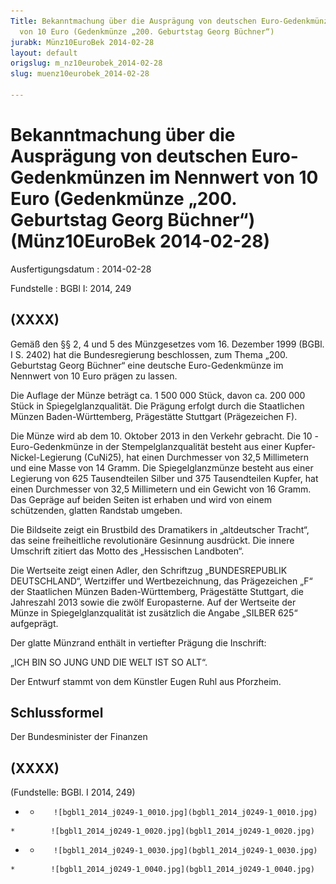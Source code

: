 ```yaml
---
Title: Bekanntmachung über die Ausprägung von deutschen Euro-Gedenkmünzen im Nennwert
  von 10 Euro (Gedenkmünze „200. Geburtstag Georg Büchner“)
jurabk: Münz10EuroBek 2014-02-28
layout: default
origslug: m_nz10eurobek_2014-02-28
slug: muenz10eurobek_2014-02-28

---
```


# Bekanntmachung über die Ausprägung von deutschen Euro-Gedenkmünzen im Nennwert von 10 Euro (Gedenkmünze „200. Geburtstag Georg Büchner“) (Münz10EuroBek 2014-02-28)

Ausfertigungsdatum
:   2014-02-28

Fundstelle
:   BGBl I: 2014, 249


## (XXXX)

Gemäß den §§ 2, 4 und 5 des Münzgesetzes vom 16. Dezember 1999 (BGBl.
I S. 2402) hat die Bundesregierung beschlossen, zum Thema „200.
Geburtstag Georg Büchner“ eine deutsche Euro-Gedenkmünze im Nennwert
von 10 Euro prägen zu lassen.

Die Auflage der Münze beträgt ca. 1 500 000 Stück, davon ca. 200 000
Stück in Spiegelglanzqualität. Die Prägung erfolgt durch die
Staatlichen Münzen Baden-Württemberg, Prägestätte Stuttgart
(Prägezeichen F).

Die Münze wird ab dem 10. Oktober 2013 in den Verkehr gebracht. Die 10
-Euro-Gedenkmünze in der Stempelglanzqualität besteht aus einer
Kupfer-Nickel-Legierung (CuNi25), hat einen Durchmesser von 32,5
Millimetern und eine Masse von 14 Gramm. Die Spiegelglanzmünze besteht
aus einer Legierung von 625 Tausendteilen Silber und 375 Tausendteilen
Kupfer, hat einen Durchmesser von 32,5 Millimetern und ein Gewicht von
16 Gramm. Das Gepräge auf beiden Seiten ist erhaben und wird von einem
schützenden, glatten Randstab umgeben.

Die Bildseite zeigt ein Brustbild des Dramatikers in „altdeutscher
Tracht“, das seine freiheitliche revolutionäre Gesinnung ausdrückt.
Die innere Umschrift zitiert das Motto des „Hessischen Landboten“.

Die Wertseite zeigt einen Adler, den Schriftzug „BUNDESREPUBLIK
DEUTSCHLAND“, Wertziffer und Wertbezeichnung, das Prägezeichen „F“ der
Staatlichen Münzen Baden-Württemberg, Prägestätte Stuttgart, die
Jahreszahl 2013 sowie die zwölf Europasterne. Auf der Wertseite der
Münze in Spiegelglanzqualität ist zusätzlich die Angabe „SILBER 625“
aufgeprägt.

Der glatte Münzrand enthält in vertiefter Prägung die Inschrift:

„ICH BIN SO JUNG UND DIE WELT IST SO ALT“.

Der Entwurf stammt von dem Künstler Eugen Ruhl aus Pforzheim.


## Schlussformel

Der Bundesminister der Finanzen


## (XXXX)

(Fundstelle: BGBl. I 2014, 249)


*    *        ![bgbl1_2014_j0249-1_0010.jpg](bgbl1_2014_j0249-1_0010.jpg)
    *        ![bgbl1_2014_j0249-1_0020.jpg](bgbl1_2014_j0249-1_0020.jpg)

*    *        ![bgbl1_2014_j0249-1_0030.jpg](bgbl1_2014_j0249-1_0030.jpg)
    *        ![bgbl1_2014_j0249-1_0040.jpg](bgbl1_2014_j0249-1_0040.jpg)


